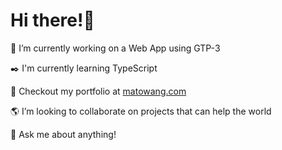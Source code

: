 # Hi there!🐳

🔭 I’m currently working on a Web App using GTP-3

✒️ I'm currently learning TypeScript

🧐 Checkout my portfolio at [matowang.com](http://matowang.com/)

🌎 I’m looking to collaborate on projects that can help the world

💬 Ask me about anything!

<!--
**matowang/matowang** is a ✨ _special_ ✨ repository because its `README.md` (this file) appears on your GitHub profile.

Here are some ideas to get you started:

- 🔭 I’m currently working on ...
- 🌱 I’m currently learning ...
- 👯 I’m looking to collaborate on ...
- 🤔 I’m looking for help with ...
- 💬 Ask me about ...
- 📫 How to reach me: ...
- 😄 Pronouns: ...
- ⚡ Fun fact: ...
-->
